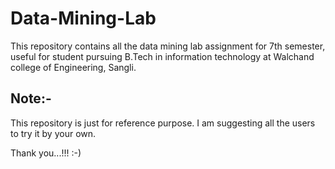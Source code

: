 # Data-Mining-Lab
This repository contains all the data mining lab assignment for 7th semester, useful for student pursuing B.Tech in information technology at Walchand college of Engineering, Sangli.

## Note:- 
This repository is just for reference purpose. I am suggesting all the users to try it by your own.

Thank you...!!! :-)
